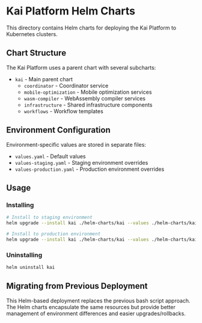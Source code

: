 # Kai Platform Helm Charts

This directory contains Helm charts for deploying the Kai Platform to Kubernetes clusters.

## Chart Structure

The Kai Platform uses a parent chart with several subcharts:

- `kai` - Main parent chart
  - `coordinator` - Coordinator service
  - `mobile-optimization` - Mobile optimization services
  - `wasm-compiler` - WebAssembly compiler services
  - `infrastructure` - Shared infrastructure components
  - `workflows` - Workflow templates

## Environment Configuration

Environment-specific values are stored in separate files:

- `values.yaml` - Default values
- `values-staging.yaml` - Staging environment overrides
- `values-production.yaml` - Production environment overrides

## Usage

### Installing

```bash
# Install to staging environment
helm upgrade --install kai ./helm-charts/kai --values ./helm-charts/kai/values-staging.yaml

# Install to production environment
helm upgrade --install kai ./helm-charts/kai --values ./helm-charts/kai/values-production.yaml
```

### Uninstalling

```bash
helm uninstall kai
```

## Migrating from Previous Deployment

This Helm-based deployment replaces the previous bash script approach. The Helm charts encapsulate the same resources but provide better management of environment differences and easier upgrades/rollbacks.